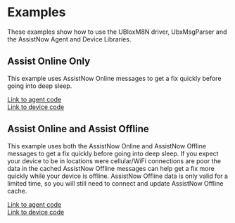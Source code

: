 # Examples #

These examples show how to use the UBloxM8N driver, UbxMsgParser and the AssistNow Agent and Device Libraries.

## Assist Online Only ##

This example uses AssistNow Online messages to get a fix quickly before going into deep sleep.

[Link to agent code](./assistOnlineOnly.agent.nut)<br>
[Link to device code](./assistOnlineOnly.device.nut)

## Assist Online and Assist Offline ##

This example uses both the AssistNow Online and AssistNow Offline messages to get a fix quickly before going into deep sleep. If you expect your device to be in locations were cellular/WiFi connections are poor the data in the cached AssistNow Offline messages can help get a fix more quickly while your device is offline. AssistNow Offline data is only valid for a limited time, so you will still need to connect and update AssistNow Offline cache.

[Link to agent code](./assistOnlineAndOffline.agent.nut)<br>
[Link to device code](./assistOnlineAndOffline.device.nut)
